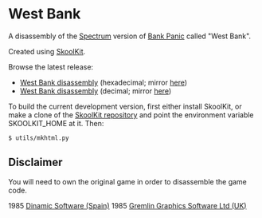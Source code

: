 West Bank
=========

A disassembly of the [Spectrum](https://en.wikipedia.org/wiki/ZX_Spectrum) version of
[Bank Panic](https://en.wikipedia.org/wiki/Bank_Panic) called "West Bank".

Created using [SkoolKit](https://skoolkit.ca).

Browse the latest release:

* [West Bank disassembly](https://pobtastic.github.io/westbank/) (hexadecimal; mirror [here](http://skoolkit.arcadegeek.co.uk/westbank/))
* [West Bank disassembly](https://pobtastic.github.io/westbank/dec/) (decimal; mirror [here](http://skoolkit.arcadegeek.co.uk/westbank/dec/))

To build the current development version, first either install SkoolKit, or
make a clone of the [SkoolKit repository](https://github.com/skoolkid/skoolkit)
and point the environment variable SKOOLKIT_HOME at it. Then:

    $ utils/mkhtml.py

Disclaimer
----------

You will need to own the original game in order to disassemble the game code.

1985 [Dinamic Software (Spain)](https://en.wikipedia.org/wiki/Dinamic_Software)
1985 [Gremlin Graphics Software Ltd (UK)](https://en.wikipedia.org/wiki/Gremlin_Interactive)
